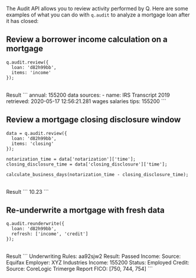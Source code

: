 The Audit API allows you to review activity performed by Q. Here are some examples of what you can do with `q.audit` to analyze a mortgage loan after it has closed:

## Review a borrower income calculation on a mortgage

```
q.audit.review({
  loan: 'd82h99bb',
  items: 'income'
});
```
<br>
Result
```
annual: 155200
data sources:
  - name: IRS Transcript 2019
    retrieved: 2020-05-17 12:56:21.281
    wages salaries tips: 155200
```

## Review a mortgage closing disclosure window
```
data = q.audit.review({
  loan: 'd82h99bb',
  items: 'closing'
});

notarization_time = data['notarization']['time'];
closing_disclosure_time = data['closing_disclosure']['time'];

calculate_business_days(notarization_time - closing_disclosure_time);
```
<br>
Result
```
10.23
```

## Re-underwrite a mortgage with fresh data
```
q.audit.reunderwrite({
  loan: 'd82h99bb',
  refresh: ['income', 'credit']
});
```
<br>
Result
```
Underwriting Rules: aa92sjw2
Result: Passed
Income:
  Source: Equifax
  Employer: XYZ Industries
  Income: 155200
  Status: Employed
Credit:
  Source: CoreLogic Trimerge Report
  FICO: [750, 744, 754]
```